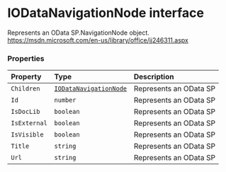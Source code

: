 # IODataNavigationNode interface





Represents an OData SP.NavigationNode object. 
https://msdn.microsoft.com/en-us/library/office/jj246311.aspx




### Properties

| Property	   | Type	| Description|
|:-------------|:-------|:-----------|
|`Children`      | [`IODataNavigationNode`](../sp-client-base/iodatanavigationnode.md) | Represents an OData SP |
|`Id`      | `number` | Represents an OData SP |
|`IsDocLib`      | `boolean` | Represents an OData SP |
|`IsExternal`      | `boolean` | Represents an OData SP |
|`IsVisible`      | `boolean` | Represents an OData SP |
|`Title`      | `string` | Represents an OData SP |
|`Url`      | `string` | Represents an OData SP |





